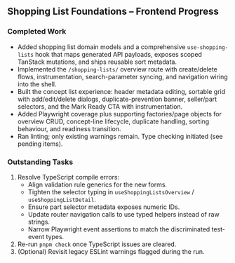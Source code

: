 ## Shopping List Foundations – Frontend Progress

### Completed Work
- Added shopping list domain models and a comprehensive `use-shopping-lists` hook that maps generated API payloads, exposes scoped TanStack mutations, and ships reusable sort metadata.
- Implemented the `/shopping-lists/` overview route with create/delete flows, instrumentation, search-parameter syncing, and navigation wiring into the shell.
- Built the concept list experience: header metadata editing, sortable grid with add/edit/delete dialogs, duplicate-prevention banner, seller/part selectors, and the Mark Ready CTA with instrumentation.
- Added Playwright coverage plus supporting factories/page objects for overview CRUD, concept-line lifecycle, duplicate handling, sorting behaviour, and readiness transition.
- Ran linting; only existing warnings remain. Type checking initiated (see pending items).

### Outstanding Tasks
1. Resolve TypeScript compile errors:
   - Align validation rule generics for the new forms.
   - Tighten the selector typing in `useShoppingListsOverview` / `useShoppingListDetail`.
   - Ensure part selector metadata exposes numeric IDs.
   - Update router navigation calls to use typed helpers instead of raw strings.
   - Narrow Playwright event assertions to match the discriminated test-event types.
2. Re-run `pnpm check` once TypeScript issues are cleared.
3. (Optional) Revisit legacy ESLint warnings flagged during the run.
